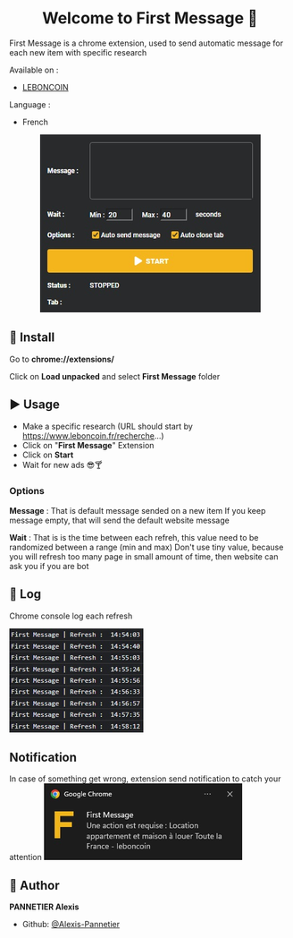 <h1 align="center">Welcome to First Message 👋</h1>

<p>First Message is a chrome extension, used to send automatic message for each new item with specific research</p>

Available on :

- [LEBONCOIN](https://www.leboncoin.fr/)

Language :

- French

<div align="center">

![Popup](./screenshots/popup.jpg)

</div>

## 💾 Install

Go to **chrome://extensions/**

Click on **Load unpacked** and select **First Message** folder

## ▶️ Usage

- Make a specific research (URL should start by https://www.leboncoin.fr/recherche...)
- Click on "**First Message**" Extension
- Click on **Start**
- Wait for new ads 😎🍸

### Options

**Message** : That is default message sended on a new item
If you keep message empty, that will send the default website message

**Wait** : That is is the time between each refreh, this value need to be randomized between a range (min and max)
Don't use tiny value, because you will refresh too many page in small amount of time, then website can ask you if you are bot

## 📜 Log

Chrome console log each refresh

![Popup](./screenshots/chrome-console-log.jpg)

## Notification

In case of something get wrong, extension send notification to catch your attention
![Notification](./screenshots/notification.jpg)

## 👤 Author

**PANNETIER Alexis**

- Github: [@Alexis-Pannetier](https://github.com/Alexis-Pannetier)
